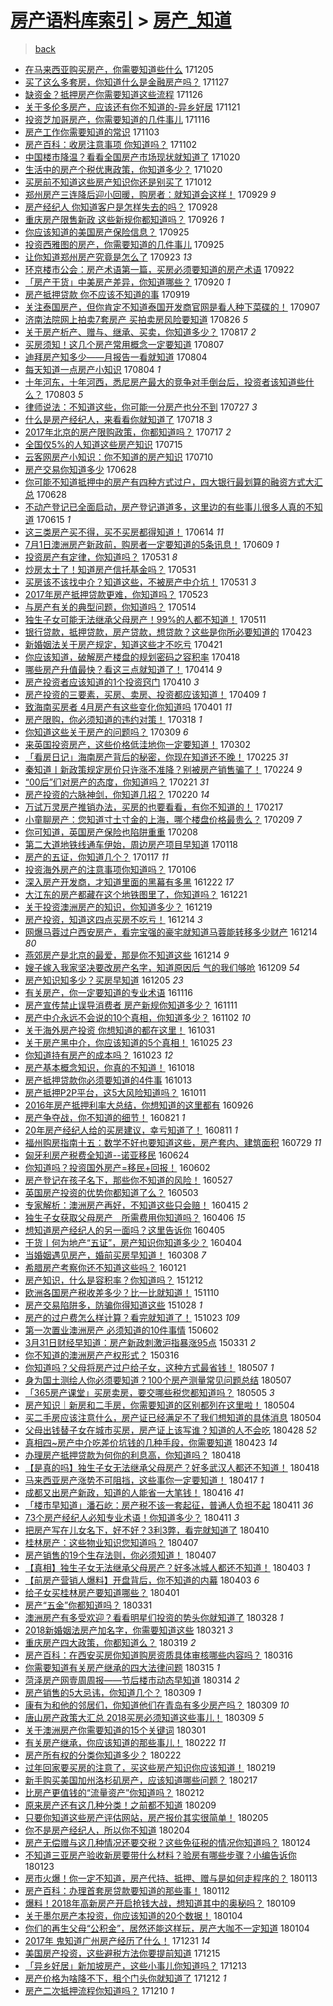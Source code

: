 [房产语料库索引](../../README.md)  > [房产_知道](房产_知道.md)
====
> [back](../README.md)

- [在马来西亚购买房产，你需要知道些什么](http://jkwz.applinzi.com/ittc/7043568786718852113.html#%E5%9C%A8%E9%A9%AC%E6%9D%A5%E8%A5%BF%E4%BA%9A%E8%B4%AD%E4%B9%B0%E6%88%BF%E4%BA%A7%EF%BC%8C%E4%BD%A0%E9%9C%80%E8%A6%81%E7%9F%A5%E9%81%93%E4%BA%9B%E4%BB%80%E4%B9%88) 171205  
- [买了这么多套房，你知道什么是金融房产吗？](http://jkwz.applinzi.com/ittc/7040559606256894992.html#%E4%B9%B0%E4%BA%86%E8%BF%99%E4%B9%88%E5%A4%9A%E5%A5%97%E6%88%BF%EF%BC%8C%E4%BD%A0%E7%9F%A5%E9%81%93%E4%BB%80%E4%B9%88%E6%98%AF%E9%87%91%E8%9E%8D%E6%88%BF%E4%BA%A7%E5%90%97%EF%BC%9F) 171127  
- [缺资金？抵押房产你需要知道这些流程](http://jkwz.applinzi.com/ittc/7040243553198933009.html#%E7%BC%BA%E8%B5%84%E9%87%91%EF%BC%9F%E6%8A%B5%E6%8A%BC%E6%88%BF%E4%BA%A7%E4%BD%A0%E9%9C%80%E8%A6%81%E7%9F%A5%E9%81%93%E8%BF%99%E4%BA%9B%E6%B5%81%E7%A8%8B) 171126  
- [关于多伦多房产，应该还有你不知道的-异乡好居](http://jkwz.applinzi.com/ittc/7038336431502656529.html#%E5%85%B3%E4%BA%8E%E5%A4%9A%E4%BC%A6%E5%A4%9A%E6%88%BF%E4%BA%A7%EF%BC%8C%E5%BA%94%E8%AF%A5%E8%BF%98%E6%9C%89%E4%BD%A0%E4%B8%8D%E7%9F%A5%E9%81%93%E7%9A%84-%E5%BC%82%E4%B9%A1%E5%A5%BD%E5%B1%85) 171121  
- [投资芝加哥房产，你需要知道的几件事儿](http://jkwz.applinzi.com/ittc/7036512611569501200.html#%E6%8A%95%E8%B5%84%E8%8A%9D%E5%8A%A0%E5%93%A5%E6%88%BF%E4%BA%A7%EF%BC%8C%E4%BD%A0%E9%9C%80%E8%A6%81%E7%9F%A5%E9%81%93%E7%9A%84%E5%87%A0%E4%BB%B6%E4%BA%8B%E5%84%BF) 171116  
- [房产工作你需要知道的常识](http://jkwz.applinzi.com/ittc/7031832792344822801.html#%E6%88%BF%E4%BA%A7%E5%B7%A5%E4%BD%9C%E4%BD%A0%E9%9C%80%E8%A6%81%E7%9F%A5%E9%81%93%E7%9A%84%E5%B8%B8%E8%AF%86) 171103  
- [房产百科：收房注意事项 你知道吗？](http://jkwz.applinzi.com/ittc/7031408668409594897.html#%E6%88%BF%E4%BA%A7%E7%99%BE%E7%A7%91%EF%BC%9A%E6%94%B6%E6%88%BF%E6%B3%A8%E6%84%8F%E4%BA%8B%E9%A1%B9+%E4%BD%A0%E7%9F%A5%E9%81%93%E5%90%97%EF%BC%9F) 171102  
- [中国楼市降温？看看全国房产市场现状就知道了](http://jkwz.applinzi.com/ittc/7026591727236940816.html#%E4%B8%AD%E5%9B%BD%E6%A5%BC%E5%B8%82%E9%99%8D%E6%B8%A9%EF%BC%9F%E7%9C%8B%E7%9C%8B%E5%85%A8%E5%9B%BD%E6%88%BF%E4%BA%A7%E5%B8%82%E5%9C%BA%E7%8E%B0%E7%8A%B6%E5%B0%B1%E7%9F%A5%E9%81%93%E4%BA%86) 171020  
- [生活中的房产个税优惠政策，你知道多少？](http://jkwz.applinzi.com/ittc/7026541541286478865.html#%E7%94%9F%E6%B4%BB%E4%B8%AD%E7%9A%84%E6%88%BF%E4%BA%A7%E4%B8%AA%E7%A8%8E%E4%BC%98%E6%83%A0%E6%94%BF%E7%AD%96%EF%BC%8C%E4%BD%A0%E7%9F%A5%E9%81%93%E5%A4%9A%E5%B0%91%EF%BC%9F) 171020  
- [买房前不知道这些房产知识你还是别买了](http://jkwz.applinzi.com/ittc/7023582820033889296.html#%E4%B9%B0%E6%88%BF%E5%89%8D%E4%B8%8D%E7%9F%A5%E9%81%93%E8%BF%99%E4%BA%9B%E6%88%BF%E4%BA%A7%E7%9F%A5%E8%AF%86%E4%BD%A0%E8%BF%98%E6%98%AF%E5%88%AB%E4%B9%B0%E4%BA%86) 171012  
- [郑州房产三连降后迎小回暖，购房者：就知道会这样！](http://jkwz.applinzi.com/ittc/7018398555256128529.html#%E9%83%91%E5%B7%9E%E6%88%BF%E4%BA%A7%E4%B8%89%E8%BF%9E%E9%99%8D%E5%90%8E%E8%BF%8E%E5%B0%8F%E5%9B%9E%E6%9A%96%EF%BC%8C%E8%B4%AD%E6%88%BF%E8%80%85%EF%BC%9A%E5%B0%B1%E7%9F%A5%E9%81%93%E4%BC%9A%E8%BF%99%E6%A0%B7%EF%BC%81) 170929 *9* 
- [房产经纪人 你知道客户是怎样失去的吗？](http://jkwz.applinzi.com/ittc/7018395558585304080.html#%E6%88%BF%E4%BA%A7%E7%BB%8F%E7%BA%AA%E4%BA%BA+%E4%BD%A0%E7%9F%A5%E9%81%93%E5%AE%A2%E6%88%B7%E6%98%AF%E6%80%8E%E6%A0%B7%E5%A4%B1%E5%8E%BB%E7%9A%84%E5%90%97%EF%BC%9F) 170928  
- [重庆房产限售新政 这些新规你都知道吗？](http://jkwz.applinzi.com/ittc/7017613451567039504.html#%E9%87%8D%E5%BA%86%E6%88%BF%E4%BA%A7%E9%99%90%E5%94%AE%E6%96%B0%E6%94%BF+%E8%BF%99%E4%BA%9B%E6%96%B0%E8%A7%84%E4%BD%A0%E9%83%BD%E7%9F%A5%E9%81%93%E5%90%97%EF%BC%9F) 170926 *1* 
- [你应该知道的美国房产保险信息？](http://jkwz.applinzi.com/ittc/7017239449564611600.html#%E4%BD%A0%E5%BA%94%E8%AF%A5%E7%9F%A5%E9%81%93%E7%9A%84%E7%BE%8E%E5%9B%BD%E6%88%BF%E4%BA%A7%E4%BF%9D%E9%99%A9%E4%BF%A1%E6%81%AF%EF%BC%9F) 170925  
- [投资西雅图的房产，你需要知道的几件事儿](http://jkwz.applinzi.com/ittc/7017204783335867409.html#%E6%8A%95%E8%B5%84%E8%A5%BF%E9%9B%85%E5%9B%BE%E7%9A%84%E6%88%BF%E4%BA%A7%EF%BC%8C%E4%BD%A0%E9%9C%80%E8%A6%81%E7%9F%A5%E9%81%93%E7%9A%84%E5%87%A0%E4%BB%B6%E4%BA%8B%E5%84%BF) 170925  
- [让你知道郑州房产究竟是怎么了](http://jkwz.applinzi.com/ittc/7016422493143958544.html#%E8%AE%A9%E4%BD%A0%E7%9F%A5%E9%81%93%E9%83%91%E5%B7%9E%E6%88%BF%E4%BA%A7%E7%A9%B6%E7%AB%9F%E6%98%AF%E6%80%8E%E4%B9%88%E4%BA%86) 170923 *13* 
- [环京楼市公会：房产术语第一篇，买房必须要知道的房产术语](http://jkwz.applinzi.com/ittc/7016095400396850192.html#%E7%8E%AF%E4%BA%AC%E6%A5%BC%E5%B8%82%E5%85%AC%E4%BC%9A%EF%BC%9A%E6%88%BF%E4%BA%A7%E6%9C%AF%E8%AF%AD%E7%AC%AC%E4%B8%80%E7%AF%87%EF%BC%8C%E4%B9%B0%E6%88%BF%E5%BF%85%E9%A1%BB%E8%A6%81%E7%9F%A5%E9%81%93%E7%9A%84%E6%88%BF%E4%BA%A7%E6%9C%AF%E8%AF%AD) 170922  
- [「房产干货」中美房产差异，你知道哪些？](http://jkwz.applinzi.com/ittc/7015333371289535504.html#%E3%80%8C%E6%88%BF%E4%BA%A7%E5%B9%B2%E8%B4%A7%E3%80%8D%E4%B8%AD%E7%BE%8E%E6%88%BF%E4%BA%A7%E5%B7%AE%E5%BC%82%EF%BC%8C%E4%BD%A0%E7%9F%A5%E9%81%93%E5%93%AA%E4%BA%9B%EF%BC%9F) 170920 *1* 
- [房产抵押贷款 你不应该不知道的事](http://jkwz.applinzi.com/ittc/7015047231449859088.html#%E6%88%BF%E4%BA%A7%E6%8A%B5%E6%8A%BC%E8%B4%B7%E6%AC%BE+%E4%BD%A0%E4%B8%8D%E5%BA%94%E8%AF%A5%E4%B8%8D%E7%9F%A5%E9%81%93%E7%9A%84%E4%BA%8B) 170919  
- [关注泰国房产，但你肯定不知道泰国开发商官网是看人种下菜碟的！](http://jkwz.applinzi.com/ittc/7010673993961702417.html#%E5%85%B3%E6%B3%A8%E6%B3%B0%E5%9B%BD%E6%88%BF%E4%BA%A7%EF%BC%8C%E4%BD%86%E4%BD%A0%E8%82%AF%E5%AE%9A%E4%B8%8D%E7%9F%A5%E9%81%93%E6%B3%B0%E5%9B%BD%E5%BC%80%E5%8F%91%E5%95%86%E5%AE%98%E7%BD%91%E6%98%AF%E7%9C%8B%E4%BA%BA%E7%A7%8D%E4%B8%8B%E8%8F%9C%E7%A2%9F%E7%9A%84%EF%BC%81) 170907  
- [济南法院网上拍卖7套房产 买拍卖房风险要知道](http://jkwz.applinzi.com/ittc/7006107419716092945.html#%E6%B5%8E%E5%8D%97%E6%B3%95%E9%99%A2%E7%BD%91%E4%B8%8A%E6%8B%8D%E5%8D%967%E5%A5%97%E6%88%BF%E4%BA%A7+%E4%B9%B0%E6%8B%8D%E5%8D%96%E6%88%BF%E9%A3%8E%E9%99%A9%E8%A6%81%E7%9F%A5%E9%81%93) 170826 *5* 
- [关于房产析产、赠与、继承、买卖，你知道多少？](http://jkwz.applinzi.com/ittc/7002734283243127824.html#%E5%85%B3%E4%BA%8E%E6%88%BF%E4%BA%A7%E6%9E%90%E4%BA%A7%E3%80%81%E8%B5%A0%E4%B8%8E%E3%80%81%E7%BB%A7%E6%89%BF%E3%80%81%E4%B9%B0%E5%8D%96%EF%BC%8C%E4%BD%A0%E7%9F%A5%E9%81%93%E5%A4%9A%E5%B0%91%EF%BC%9F) 170817 *2* 
- [买房须知！这几个房产常用概念一定要知道](http://jkwz.applinzi.com/ittc/6999016976159343632.html#%E4%B9%B0%E6%88%BF%E9%A1%BB%E7%9F%A5%EF%BC%81%E8%BF%99%E5%87%A0%E4%B8%AA%E6%88%BF%E4%BA%A7%E5%B8%B8%E7%94%A8%E6%A6%82%E5%BF%B5%E4%B8%80%E5%AE%9A%E8%A6%81%E7%9F%A5%E9%81%93) 170807  
- [迪拜房产知多少——月报告一看就知道](http://jkwz.applinzi.com/ittc/6997901583655109648.html#%E8%BF%AA%E6%8B%9C%E6%88%BF%E4%BA%A7%E7%9F%A5%E5%A4%9A%E5%B0%91%E2%80%94%E2%80%94%E6%9C%88%E6%8A%A5%E5%91%8A%E4%B8%80%E7%9C%8B%E5%B0%B1%E7%9F%A5%E9%81%93) 170804  
- [每天知道一点房产小知识](http://jkwz.applinzi.com/ittc/6997763232868336656.html#%E6%AF%8F%E5%A4%A9%E7%9F%A5%E9%81%93%E4%B8%80%E7%82%B9%E6%88%BF%E4%BA%A7%E5%B0%8F%E7%9F%A5%E8%AF%86) 170804 *1* 
- [十年河东，十年河西，悉尼房产最大的竞争对手倒台后，投资者该知道些什么？](http://jkwz.applinzi.com/ittc/6997591696937059344.html#%E5%8D%81%E5%B9%B4%E6%B2%B3%E4%B8%9C%EF%BC%8C%E5%8D%81%E5%B9%B4%E6%B2%B3%E8%A5%BF%EF%BC%8C%E6%82%89%E5%B0%BC%E6%88%BF%E4%BA%A7%E6%9C%80%E5%A4%A7%E7%9A%84%E7%AB%9E%E4%BA%89%E5%AF%B9%E6%89%8B%E5%80%92%E5%8F%B0%E5%90%8E%EF%BC%8C%E6%8A%95%E8%B5%84%E8%80%85%E8%AF%A5%E7%9F%A5%E9%81%93%E4%BA%9B%E4%BB%80%E4%B9%88%EF%BC%9F) 170803 *5* 
- [律师说法：不知道这些，你可能一分房产也分不到](http://jkwz.applinzi.com/ittc/6995119601019782160.html#%E5%BE%8B%E5%B8%88%E8%AF%B4%E6%B3%95%EF%BC%9A%E4%B8%8D%E7%9F%A5%E9%81%93%E8%BF%99%E4%BA%9B%EF%BC%8C%E4%BD%A0%E5%8F%AF%E8%83%BD%E4%B8%80%E5%88%86%E6%88%BF%E4%BA%A7%E4%B9%9F%E5%88%86%E4%B8%8D%E5%88%B0) 170727 *3* 
- [什么是房产经纪人，来看看你就知道了](http://jkwz.applinzi.com/ittc/6991422827839095824.html#%E4%BB%80%E4%B9%88%E6%98%AF%E6%88%BF%E4%BA%A7%E7%BB%8F%E7%BA%AA%E4%BA%BA%EF%BC%8C%E6%9D%A5%E7%9C%8B%E7%9C%8B%E4%BD%A0%E5%B0%B1%E7%9F%A5%E9%81%93%E4%BA%86) 170718 *3* 
- [2017年北京的房产限购政策，你都知道吗？](http://jkwz.applinzi.com/ittc/6991323147721507856.html#2017%E5%B9%B4%E5%8C%97%E4%BA%AC%E7%9A%84%E6%88%BF%E4%BA%A7%E9%99%90%E8%B4%AD%E6%94%BF%E7%AD%96%EF%BC%8C%E4%BD%A0%E9%83%BD%E7%9F%A5%E9%81%93%E5%90%97%EF%BC%9F) 170717 *2* 
- [全国仅5%的人知道这些房产知识](http://jkwz.applinzi.com/ittc/6990430143854937105.html#%E5%85%A8%E5%9B%BD%E4%BB%855%25%E7%9A%84%E4%BA%BA%E7%9F%A5%E9%81%93%E8%BF%99%E4%BA%9B%E6%88%BF%E4%BA%A7%E7%9F%A5%E8%AF%86) 170715  
- [云客网房产小知识：你不知道的房产知识](http://jkwz.applinzi.com/ittc/6988407897196069892.html#%E4%BA%91%E5%AE%A2%E7%BD%91%E6%88%BF%E4%BA%A7%E5%B0%8F%E7%9F%A5%E8%AF%86%EF%BC%9A%E4%BD%A0%E4%B8%8D%E7%9F%A5%E9%81%93%E7%9A%84%E6%88%BF%E4%BA%A7%E7%9F%A5%E8%AF%86) 170710  
- [房产交易你知道多少](http://jkwz.applinzi.com/ittc/6984346982196708357.html#%E6%88%BF%E4%BA%A7%E4%BA%A4%E6%98%93%E4%BD%A0%E7%9F%A5%E9%81%93%E5%A4%9A%E5%B0%91) 170628  
- [你可能不知道抵押中的房产有四种方式过户，四大银行最划算的融资方式大汇总](http://jkwz.applinzi.com/ittc/6984165972251247620.html#%E4%BD%A0%E5%8F%AF%E8%83%BD%E4%B8%8D%E7%9F%A5%E9%81%93%E6%8A%B5%E6%8A%BC%E4%B8%AD%E7%9A%84%E6%88%BF%E4%BA%A7%E6%9C%89%E5%9B%9B%E7%A7%8D%E6%96%B9%E5%BC%8F%E8%BF%87%E6%88%B7%EF%BC%8C%E5%9B%9B%E5%A4%A7%E9%93%B6%E8%A1%8C%E6%9C%80%E5%88%92%E7%AE%97%E7%9A%84%E8%9E%8D%E8%B5%84%E6%96%B9%E5%BC%8F%E5%A4%A7%E6%B1%87%E6%80%BB) 170628  
- [不动产登记已全面启动，房产登记道道多，这里边的有些事儿很多人真的不知道](http://jkwz.applinzi.com/ittc/6979526728484389893.html#%E4%B8%8D%E5%8A%A8%E4%BA%A7%E7%99%BB%E8%AE%B0%E5%B7%B2%E5%85%A8%E9%9D%A2%E5%90%AF%E5%8A%A8%EF%BC%8C%E6%88%BF%E4%BA%A7%E7%99%BB%E8%AE%B0%E9%81%93%E9%81%93%E5%A4%9A%EF%BC%8C%E8%BF%99%E9%87%8C%E8%BE%B9%E7%9A%84%E6%9C%89%E4%BA%9B%E4%BA%8B%E5%84%BF%E5%BE%88%E5%A4%9A%E4%BA%BA%E7%9C%9F%E7%9A%84%E4%B8%8D%E7%9F%A5%E9%81%93) 170615 *1* 
- [这三类房产买不得，买不买房都得知道！](http://jkwz.applinzi.com/ittc/6979138913686782981.html#%E8%BF%99%E4%B8%89%E7%B1%BB%E6%88%BF%E4%BA%A7%E4%B9%B0%E4%B8%8D%E5%BE%97%EF%BC%8C%E4%B9%B0%E4%B8%8D%E4%B9%B0%E6%88%BF%E9%83%BD%E5%BE%97%E7%9F%A5%E9%81%93%EF%BC%81) 170614 *11* 
- [7月1日澳洲房产新政前，购房者一定要知道的5条讯息！](http://jkwz.applinzi.com/ittc/6977138907425539077.html#7%E6%9C%881%E6%97%A5%E6%BE%B3%E6%B4%B2%E6%88%BF%E4%BA%A7%E6%96%B0%E6%94%BF%E5%89%8D%EF%BC%8C%E8%B4%AD%E6%88%BF%E8%80%85%E4%B8%80%E5%AE%9A%E8%A6%81%E7%9F%A5%E9%81%93%E7%9A%845%E6%9D%A1%E8%AE%AF%E6%81%AF%EF%BC%81) 170609 *1* 
- [投资房产有定律，你知道吗？](http://jkwz.applinzi.com/ittc/6973777880663196677.html#%E6%8A%95%E8%B5%84%E6%88%BF%E4%BA%A7%E6%9C%89%E5%AE%9A%E5%BE%8B%EF%BC%8C%E4%BD%A0%E7%9F%A5%E9%81%93%E5%90%97%EF%BC%9F) 170531 *8* 
- [炒房太土了！知道房产信托基金吗？](http://jkwz.applinzi.com/ittc/6973881438150591493.html#%E7%82%92%E6%88%BF%E5%A4%AA%E5%9C%9F%E4%BA%86%EF%BC%81%E7%9F%A5%E9%81%93%E6%88%BF%E4%BA%A7%E4%BF%A1%E6%89%98%E5%9F%BA%E9%87%91%E5%90%97%EF%BC%9F) 170531  
- [买房该不该找中介？知道这些，不被房产中介坑！](http://jkwz.applinzi.com/ittc/6973825923731162117.html#%E4%B9%B0%E6%88%BF%E8%AF%A5%E4%B8%8D%E8%AF%A5%E6%89%BE%E4%B8%AD%E4%BB%8B%EF%BC%9F%E7%9F%A5%E9%81%93%E8%BF%99%E4%BA%9B%EF%BC%8C%E4%B8%8D%E8%A2%AB%E6%88%BF%E4%BA%A7%E4%B8%AD%E4%BB%8B%E5%9D%91%EF%BC%81) 170531 *3* 
- [2017年房产抵押贷款更难，你知道吗？](http://jkwz.applinzi.com/ittc/6970880902228870148.html#2017%E5%B9%B4%E6%88%BF%E4%BA%A7%E6%8A%B5%E6%8A%BC%E8%B4%B7%E6%AC%BE%E6%9B%B4%E9%9A%BE%EF%BC%8C%E4%BD%A0%E7%9F%A5%E9%81%93%E5%90%97%EF%BC%9F) 170523  
- [与房产有关的典型问题，你知道吗？](http://jkwz.applinzi.com/ittc/6967526723682829316.html#%E4%B8%8E%E6%88%BF%E4%BA%A7%E6%9C%89%E5%85%B3%E7%9A%84%E5%85%B8%E5%9E%8B%E9%97%AE%E9%A2%98%EF%BC%8C%E4%BD%A0%E7%9F%A5%E9%81%93%E5%90%97%EF%BC%9F) 170514  
- [独生子女可能无法继承父母房产！99%的人都不知道！](http://jkwz.applinzi.com/ittc/6966441947873936389.html#%E7%8B%AC%E7%94%9F%E5%AD%90%E5%A5%B3%E5%8F%AF%E8%83%BD%E6%97%A0%E6%B3%95%E7%BB%A7%E6%89%BF%E7%88%B6%E6%AF%8D%E6%88%BF%E4%BA%A7%EF%BC%8199%25%E7%9A%84%E4%BA%BA%E9%83%BD%E4%B8%8D%E7%9F%A5%E9%81%93%EF%BC%81) 170511  
- [银行贷款，抵押贷款，房产贷款，想贷款？这些是你所必要知道的](http://jkwz.applinzi.com/ittc/6959520135269319685.html#%E9%93%B6%E8%A1%8C%E8%B4%B7%E6%AC%BE%EF%BC%8C%E6%8A%B5%E6%8A%BC%E8%B4%B7%E6%AC%BE%EF%BC%8C%E6%88%BF%E4%BA%A7%E8%B4%B7%E6%AC%BE%EF%BC%8C%E6%83%B3%E8%B4%B7%E6%AC%BE%EF%BC%9F%E8%BF%99%E4%BA%9B%E6%98%AF%E4%BD%A0%E6%89%80%E5%BF%85%E8%A6%81%E7%9F%A5%E9%81%93%E7%9A%84) 170423  
- [新婚姻法关于房产规定，知道这些才不吃亏](http://jkwz.applinzi.com/ittc/6958931855213593605.html#%E6%96%B0%E5%A9%9A%E5%A7%BB%E6%B3%95%E5%85%B3%E4%BA%8E%E6%88%BF%E4%BA%A7%E8%A7%84%E5%AE%9A%EF%BC%8C%E7%9F%A5%E9%81%93%E8%BF%99%E4%BA%9B%E6%89%8D%E4%B8%8D%E5%90%83%E4%BA%8F) 170421  
- [你应该知道，破解房产楼盘的规划密码之容积率](http://jkwz.applinzi.com/ittc/6957914925241467909.html#%E4%BD%A0%E5%BA%94%E8%AF%A5%E7%9F%A5%E9%81%93%EF%BC%8C%E7%A0%B4%E8%A7%A3%E6%88%BF%E4%BA%A7%E6%A5%BC%E7%9B%98%E7%9A%84%E8%A7%84%E5%88%92%E5%AF%86%E7%A0%81%E4%B9%8B%E5%AE%B9%E7%A7%AF%E7%8E%87) 170418  
- [哪些房产升值最快？看这三点就知道了！](http://jkwz.applinzi.com/ittc/6956027378387125253.html#%E5%93%AA%E4%BA%9B%E6%88%BF%E4%BA%A7%E5%8D%87%E5%80%BC%E6%9C%80%E5%BF%AB%EF%BC%9F%E7%9C%8B%E8%BF%99%E4%B8%89%E7%82%B9%E5%B0%B1%E7%9F%A5%E9%81%93%E4%BA%86%EF%BC%81) 170414 *9* 
- [房产投资者应该知道的1个投资窍门](http://jkwz.applinzi.com/ittc/6954845667188016132.html#%E6%88%BF%E4%BA%A7%E6%8A%95%E8%B5%84%E8%80%85%E5%BA%94%E8%AF%A5%E7%9F%A5%E9%81%93%E7%9A%841%E4%B8%AA%E6%8A%95%E8%B5%84%E7%AA%8D%E9%97%A8) 170410 *3* 
- [房产投资的三要素，买房、卖房、投资都应该知道！](http://jkwz.applinzi.com/ittc/6954522792488862724.html#%E6%88%BF%E4%BA%A7%E6%8A%95%E8%B5%84%E7%9A%84%E4%B8%89%E8%A6%81%E7%B4%A0%EF%BC%8C%E4%B9%B0%E6%88%BF%E3%80%81%E5%8D%96%E6%88%BF%E3%80%81%E6%8A%95%E8%B5%84%E9%83%BD%E5%BA%94%E8%AF%A5%E7%9F%A5%E9%81%93%EF%BC%81) 170409 *1* 
- [致海南买房者 4月房产有这些变化你知道吗](http://jkwz.applinzi.com/ittc/6951602478482195460.html#%E8%87%B4%E6%B5%B7%E5%8D%97%E4%B9%B0%E6%88%BF%E8%80%85+4%E6%9C%88%E6%88%BF%E4%BA%A7%E6%9C%89%E8%BF%99%E4%BA%9B%E5%8F%98%E5%8C%96%E4%BD%A0%E7%9F%A5%E9%81%93%E5%90%97) 170401 *11* 
- [房产限购，你必须知道的违约对策！](http://jkwz.applinzi.com/ittc/6946309453367477253.html#%E6%88%BF%E4%BA%A7%E9%99%90%E8%B4%AD%EF%BC%8C%E4%BD%A0%E5%BF%85%E9%A1%BB%E7%9F%A5%E9%81%93%E7%9A%84%E8%BF%9D%E7%BA%A6%E5%AF%B9%E7%AD%96%EF%BC%81) 170318 *1* 
- [你知道这些关于房产的问题吗？](http://jkwz.applinzi.com/ittc/6942938753386677252.html#%E4%BD%A0%E7%9F%A5%E9%81%93%E8%BF%99%E4%BA%9B%E5%85%B3%E4%BA%8E%E6%88%BF%E4%BA%A7%E7%9A%84%E9%97%AE%E9%A2%98%E5%90%97%EF%BC%9F) 170309 *6* 
- [来英国投资房产，这些价格低洼地你一定要知道！](http://jkwz.applinzi.com/ittc/6940393873884054533.html#%E6%9D%A5%E8%8B%B1%E5%9B%BD%E6%8A%95%E8%B5%84%E6%88%BF%E4%BA%A7%EF%BC%8C%E8%BF%99%E4%BA%9B%E4%BB%B7%E6%A0%BC%E4%BD%8E%E6%B4%BC%E5%9C%B0%E4%BD%A0%E4%B8%80%E5%AE%9A%E8%A6%81%E7%9F%A5%E9%81%93%EF%BC%81) 170302  
- [「看房日记」海南房产背后的秘密，你现在知道还不晚！](http://jkwz.applinzi.com/ittc/6938663386224264197.html#%E3%80%8C%E7%9C%8B%E6%88%BF%E6%97%A5%E8%AE%B0%E3%80%8D%E6%B5%B7%E5%8D%97%E6%88%BF%E4%BA%A7%E8%83%8C%E5%90%8E%E7%9A%84%E7%A7%98%E5%AF%86%EF%BC%8C%E4%BD%A0%E7%8E%B0%E5%9C%A8%E7%9F%A5%E9%81%93%E8%BF%98%E4%B8%8D%E6%99%9A%EF%BC%81) 170225 *31* 
- [秦知道丨新政策规定房价只许涨不准降？别被房产销售骗了！](http://jkwz.applinzi.com/ittc/6938125902767719429.html#%E7%A7%A6%E7%9F%A5%E9%81%93%E4%B8%A8%E6%96%B0%E6%94%BF%E7%AD%96%E8%A7%84%E5%AE%9A%E6%88%BF%E4%BB%B7%E5%8F%AA%E8%AE%B8%E6%B6%A8%E4%B8%8D%E5%87%86%E9%99%8D%EF%BC%9F%E5%88%AB%E8%A2%AB%E6%88%BF%E4%BA%A7%E9%94%80%E5%94%AE%E9%AA%97%E4%BA%86%EF%BC%81) 170224 *9* 
- [“00后”们对房产的态度，你知道吗？](http://jkwz.applinzi.com/ittc/6937129557734982660.html#%E2%80%9C00%E5%90%8E%E2%80%9D%E4%BB%AC%E5%AF%B9%E6%88%BF%E4%BA%A7%E7%9A%84%E6%80%81%E5%BA%A6%EF%BC%8C%E4%BD%A0%E7%9F%A5%E9%81%93%E5%90%97%EF%BC%9F) 170221 *31* 
- [房产投资的六脉神剑，你知道几招？](http://jkwz.applinzi.com/ittc/6936641844267189253.html#%E6%88%BF%E4%BA%A7%E6%8A%95%E8%B5%84%E7%9A%84%E5%85%AD%E8%84%89%E7%A5%9E%E5%89%91%EF%BC%8C%E4%BD%A0%E7%9F%A5%E9%81%93%E5%87%A0%E6%8B%9B%EF%BC%9F) 170220 *14* 
- [万试万灵房产推销办法，买房的也要看看，有你不知道的！](http://jkwz.applinzi.com/ittc/6935589085891789829.html#%E4%B8%87%E8%AF%95%E4%B8%87%E7%81%B5%E6%88%BF%E4%BA%A7%E6%8E%A8%E9%94%80%E5%8A%9E%E6%B3%95%EF%BC%8C%E4%B9%B0%E6%88%BF%E7%9A%84%E4%B9%9F%E8%A6%81%E7%9C%8B%E7%9C%8B%EF%BC%8C%E6%9C%89%E4%BD%A0%E4%B8%8D%E7%9F%A5%E9%81%93%E7%9A%84%EF%BC%81) 170217  
- [小童聊房产：您知道寸土寸金的上海，哪个楼盘价格最贵么？](http://jkwz.applinzi.com/ittc/6932719934001120261.html#%E5%B0%8F%E7%AB%A5%E8%81%8A%E6%88%BF%E4%BA%A7%EF%BC%9A%E6%82%A8%E7%9F%A5%E9%81%93%E5%AF%B8%E5%9C%9F%E5%AF%B8%E9%87%91%E7%9A%84%E4%B8%8A%E6%B5%B7%EF%BC%8C%E5%93%AA%E4%B8%AA%E6%A5%BC%E7%9B%98%E4%BB%B7%E6%A0%BC%E6%9C%80%E8%B4%B5%E4%B9%88%EF%BC%9F) 170209 *7* 
- [你可知道，英国房产保险也陷阱重重](http://jkwz.applinzi.com/ittc/6932084237896516613.html#%E4%BD%A0%E5%8F%AF%E7%9F%A5%E9%81%93%EF%BC%8C%E8%8B%B1%E5%9B%BD%E6%88%BF%E4%BA%A7%E4%BF%9D%E9%99%A9%E4%B9%9F%E9%99%B7%E9%98%B1%E9%87%8D%E9%87%8D) 170208  
- [第二大道地铁线通车伊始，周边房产项目早知道](http://jkwz.applinzi.com/ittc/6924480158441669636.html#%E7%AC%AC%E4%BA%8C%E5%A4%A7%E9%81%93%E5%9C%B0%E9%93%81%E7%BA%BF%E9%80%9A%E8%BD%A6%E4%BC%8A%E5%A7%8B%EF%BC%8C%E5%91%A8%E8%BE%B9%E6%88%BF%E4%BA%A7%E9%A1%B9%E7%9B%AE%E6%97%A9%E7%9F%A5%E9%81%93) 170118  
- [房产的五证，你知道几个？](http://jkwz.applinzi.com/ittc/6924054234780926980.html#%E6%88%BF%E4%BA%A7%E7%9A%84%E4%BA%94%E8%AF%81%EF%BC%8C%E4%BD%A0%E7%9F%A5%E9%81%93%E5%87%A0%E4%B8%AA%EF%BC%9F) 170117 *11* 
- [投资海外房产的注意事项你知道吗？](http://jkwz.applinzi.com/ittc/6920067568261137413.html#%E6%8A%95%E8%B5%84%E6%B5%B7%E5%A4%96%E6%88%BF%E4%BA%A7%E7%9A%84%E6%B3%A8%E6%84%8F%E4%BA%8B%E9%A1%B9%E4%BD%A0%E7%9F%A5%E9%81%93%E5%90%97%EF%BC%9F) 170106  
- [深入房产开发商，才知道里面的黑幕有多黑](http://jkwz.applinzi.com/ittc/6914489669726503941.html#%E6%B7%B1%E5%85%A5%E6%88%BF%E4%BA%A7%E5%BC%80%E5%8F%91%E5%95%86%EF%BC%8C%E6%89%8D%E7%9F%A5%E9%81%93%E9%87%8C%E9%9D%A2%E7%9A%84%E9%BB%91%E5%B9%95%E6%9C%89%E5%A4%9A%E9%BB%91) 161222 *17* 
- [大江东的房产都藏在这个地铁图里了，你知道吗？](http://jkwz.applinzi.com/ittc/6914226797654049797.html#%E5%A4%A7%E6%B1%9F%E4%B8%9C%E7%9A%84%E6%88%BF%E4%BA%A7%E9%83%BD%E8%97%8F%E5%9C%A8%E8%BF%99%E4%B8%AA%E5%9C%B0%E9%93%81%E5%9B%BE%E9%87%8C%E4%BA%86%EF%BC%8C%E4%BD%A0%E7%9F%A5%E9%81%93%E5%90%97%EF%BC%9F) 161221  
- [关于投资澳洲房产的知识，你知道多少？](http://jkwz.applinzi.com/ittc/6913391011413099524.html#%E5%85%B3%E4%BA%8E%E6%8A%95%E8%B5%84%E6%BE%B3%E6%B4%B2%E6%88%BF%E4%BA%A7%E7%9A%84%E7%9F%A5%E8%AF%86%EF%BC%8C%E4%BD%A0%E7%9F%A5%E9%81%93%E5%A4%9A%E5%B0%91%EF%BC%9F) 161219  
- [房产投资，知道这四点买房不吃亏！](http://jkwz.applinzi.com/ittc/6911535470558577669.html#%E6%88%BF%E4%BA%A7%E6%8A%95%E8%B5%84%EF%BC%8C%E7%9F%A5%E9%81%93%E8%BF%99%E5%9B%9B%E7%82%B9%E4%B9%B0%E6%88%BF%E4%B8%8D%E5%90%83%E4%BA%8F%EF%BC%81) 161214 *3* 
- [网爆马蓉过户西安房产，看完宝强的豪宅就知道马蓉能转移多少财产](http://jkwz.applinzi.com/ittc/6911431743503860741.html#%E7%BD%91%E7%88%86%E9%A9%AC%E8%93%89%E8%BF%87%E6%88%B7%E8%A5%BF%E5%AE%89%E6%88%BF%E4%BA%A7%EF%BC%8C%E7%9C%8B%E5%AE%8C%E5%AE%9D%E5%BC%BA%E7%9A%84%E8%B1%AA%E5%AE%85%E5%B0%B1%E7%9F%A5%E9%81%93%E9%A9%AC%E8%93%89%E8%83%BD%E8%BD%AC%E7%A7%BB%E5%A4%9A%E5%B0%91%E8%B4%A2%E4%BA%A7) 161214 *80* 
- [燕郊房产是北京的最爱，那是你不知道这些](http://jkwz.applinzi.com/ittc/6911276861845144580.html#%E7%87%95%E9%83%8A%E6%88%BF%E4%BA%A7%E6%98%AF%E5%8C%97%E4%BA%AC%E7%9A%84%E6%9C%80%E7%88%B1%EF%BC%8C%E9%82%A3%E6%98%AF%E4%BD%A0%E4%B8%8D%E7%9F%A5%E9%81%93%E8%BF%99%E4%BA%9B) 161214 *9* 
- [嫂子嫁入我家坚决要改房产名字，知道原因后 气的我们够呛](http://jkwz.applinzi.com/ittc/6909768181660255236.html#%E5%AB%82%E5%AD%90%E5%AB%81%E5%85%A5%E6%88%91%E5%AE%B6%E5%9D%9A%E5%86%B3%E8%A6%81%E6%94%B9%E6%88%BF%E4%BA%A7%E5%90%8D%E5%AD%97%EF%BC%8C%E7%9F%A5%E9%81%93%E5%8E%9F%E5%9B%A0%E5%90%8E+%E6%B0%94%E7%9A%84%E6%88%91%E4%BB%AC%E5%A4%9F%E5%91%9B) 161209 *54* 
- [房产知识知多少？买房早知道](http://jkwz.applinzi.com/ittc/6908128695016752133.html#%E6%88%BF%E4%BA%A7%E7%9F%A5%E8%AF%86%E7%9F%A5%E5%A4%9A%E5%B0%91%EF%BC%9F%E4%B9%B0%E6%88%BF%E6%97%A9%E7%9F%A5%E9%81%93) 161205 *23* 
- [有关房产，你一定要知道的专业术语](http://jkwz.applinzi.com/ittc/6901040447949898757.html#%E6%9C%89%E5%85%B3%E6%88%BF%E4%BA%A7%EF%BC%8C%E4%BD%A0%E4%B8%80%E5%AE%9A%E8%A6%81%E7%9F%A5%E9%81%93%E7%9A%84%E4%B8%93%E4%B8%9A%E6%9C%AF%E8%AF%AD) 161116  
- [房产宣传禁止误导消费者 房产新规你知道多少？](http://jkwz.applinzi.com/ittc/6899189166562083845.html#%E6%88%BF%E4%BA%A7%E5%AE%A3%E4%BC%A0%E7%A6%81%E6%AD%A2%E8%AF%AF%E5%AF%BC%E6%B6%88%E8%B4%B9%E8%80%85+%E6%88%BF%E4%BA%A7%E6%96%B0%E8%A7%84%E4%BD%A0%E7%9F%A5%E9%81%93%E5%A4%9A%E5%B0%91%EF%BC%9F) 161111  
- [房产中介永远不会说的10个真相，你知道多少？](http://jkwz.applinzi.com/ittc/6895844403578405893.html#%E6%88%BF%E4%BA%A7%E4%B8%AD%E4%BB%8B%E6%B0%B8%E8%BF%9C%E4%B8%8D%E4%BC%9A%E8%AF%B4%E7%9A%8410%E4%B8%AA%E7%9C%9F%E7%9B%B8%EF%BC%8C%E4%BD%A0%E7%9F%A5%E9%81%93%E5%A4%9A%E5%B0%91%EF%BC%9F) 161102 *10* 
- [关于海外房产投资 你想知道的都在这里！](http://jkwz.applinzi.com/ittc/6895198998394045445.html#%E5%85%B3%E4%BA%8E%E6%B5%B7%E5%A4%96%E6%88%BF%E4%BA%A7%E6%8A%95%E8%B5%84+%E4%BD%A0%E6%83%B3%E7%9F%A5%E9%81%93%E7%9A%84%E9%83%BD%E5%9C%A8%E8%BF%99%E9%87%8C%EF%BC%81) 161031  
- [关于房产黑中介，你应该知道的5个真相！](http://jkwz.applinzi.com/ittc/6892841950213833733.html#%E5%85%B3%E4%BA%8E%E6%88%BF%E4%BA%A7%E9%BB%91%E4%B8%AD%E4%BB%8B%EF%BC%8C%E4%BD%A0%E5%BA%94%E8%AF%A5%E7%9F%A5%E9%81%93%E7%9A%845%E4%B8%AA%E7%9C%9F%E7%9B%B8%EF%BC%81) 161025 *23* 
- [你知道持有房产的成本吗？](http://jkwz.applinzi.com/ittc/6892103414795731973.html#%E4%BD%A0%E7%9F%A5%E9%81%93%E6%8C%81%E6%9C%89%E6%88%BF%E4%BA%A7%E7%9A%84%E6%88%90%E6%9C%AC%E5%90%97%EF%BC%9F) 161023 *12* 
- [房产基本概念知识，你真的不知道！](http://jkwz.applinzi.com/ittc/6890359531418158085.html#%E6%88%BF%E4%BA%A7%E5%9F%BA%E6%9C%AC%E6%A6%82%E5%BF%B5%E7%9F%A5%E8%AF%86%EF%BC%8C%E4%BD%A0%E7%9C%9F%E7%9A%84%E4%B8%8D%E7%9F%A5%E9%81%93%EF%BC%81) 161018  
- [房产抵押贷款你必须要知道的4件事](http://jkwz.applinzi.com/ittc/6888489828601037829.html#%E6%88%BF%E4%BA%A7%E6%8A%B5%E6%8A%BC%E8%B4%B7%E6%AC%BE%E4%BD%A0%E5%BF%85%E9%A1%BB%E8%A6%81%E7%9F%A5%E9%81%93%E7%9A%844%E4%BB%B6%E4%BA%8B) 161013  
- [房产抵押P2P平台，这5大风险知道吗？](http://jkwz.applinzi.com/ittc/6887356740948984836.html#%E6%88%BF%E4%BA%A7%E6%8A%B5%E6%8A%BCP2P%E5%B9%B3%E5%8F%B0%EF%BC%8C%E8%BF%995%E5%A4%A7%E9%A3%8E%E9%99%A9%E7%9F%A5%E9%81%93%E5%90%97%EF%BC%9F) 161011  
- [2016年房产抵押利率大总结，你想知道的这里都有](http://jkwz.applinzi.com/ittc/6882202104411718661.html#2016%E5%B9%B4%E6%88%BF%E4%BA%A7%E6%8A%B5%E6%8A%BC%E5%88%A9%E7%8E%87%E5%A4%A7%E6%80%BB%E7%BB%93%EF%BC%8C%E4%BD%A0%E6%83%B3%E7%9F%A5%E9%81%93%E7%9A%84%E8%BF%99%E9%87%8C%E9%83%BD%E6%9C%89) 160926  
- [房产争夺战，你不知道的细节！](http://jkwz.applinzi.com/ittc/6868730542685684741.html#%E6%88%BF%E4%BA%A7%E4%BA%89%E5%A4%BA%E6%88%98%EF%BC%8C%E4%BD%A0%E4%B8%8D%E7%9F%A5%E9%81%93%E7%9A%84%E7%BB%86%E8%8A%82%EF%BC%81) 160821 *1* 
- [20年房产经纪人给的买房建议，幸亏知道了！](http://jkwz.applinzi.com/ittc/6865151803292910596.html#20%E5%B9%B4%E6%88%BF%E4%BA%A7%E7%BB%8F%E7%BA%AA%E4%BA%BA%E7%BB%99%E7%9A%84%E4%B9%B0%E6%88%BF%E5%BB%BA%E8%AE%AE%EF%BC%8C%E5%B9%B8%E4%BA%8F%E7%9F%A5%E9%81%93%E4%BA%86%EF%BC%81) 160811 *1* 
- [福州购房指南十五：数学不好也要知道这些，房产套内、建筑面积](http://jkwz.applinzi.com/ittc/6860297562015400964.html#%E7%A6%8F%E5%B7%9E%E8%B4%AD%E6%88%BF%E6%8C%87%E5%8D%97%E5%8D%81%E4%BA%94%EF%BC%9A%E6%95%B0%E5%AD%A6%E4%B8%8D%E5%A5%BD%E4%B9%9F%E8%A6%81%E7%9F%A5%E9%81%93%E8%BF%99%E4%BA%9B%EF%BC%8C%E6%88%BF%E4%BA%A7%E5%A5%97%E5%86%85%E3%80%81%E5%BB%BA%E7%AD%91%E9%9D%A2%E7%A7%AF) 160729 *11* 
- [匈牙利房产税费全知道--诺亚移民](http://jkwz.applinzi.com/ittc/6847304328607712261.html#%E5%8C%88%E7%89%99%E5%88%A9%E6%88%BF%E4%BA%A7%E7%A8%8E%E8%B4%B9%E5%85%A8%E7%9F%A5%E9%81%93--%E8%AF%BA%E4%BA%9A%E7%A7%BB%E6%B0%91) 160624  
- [你知道吗？投资国外房产=移民+回报！](http://jkwz.applinzi.com/ittc/6839067399260996613.html#%E4%BD%A0%E7%9F%A5%E9%81%93%E5%90%97%EF%BC%9F%E6%8A%95%E8%B5%84%E5%9B%BD%E5%A4%96%E6%88%BF%E4%BA%A7%3D%E7%A7%BB%E6%B0%91%2B%E5%9B%9E%E6%8A%A5%EF%BC%81) 160602  
- [房产登记在孩子名下，那些你不知道的风险！](http://jkwz.applinzi.com/ittc/6836935000809014276.html#%E6%88%BF%E4%BA%A7%E7%99%BB%E8%AE%B0%E5%9C%A8%E5%AD%A9%E5%AD%90%E5%90%8D%E4%B8%8B%EF%BC%8C%E9%82%A3%E4%BA%9B%E4%BD%A0%E4%B8%8D%E7%9F%A5%E9%81%93%E7%9A%84%E9%A3%8E%E9%99%A9%EF%BC%81) 160527  
- [英国房产投资的优势你都知道了么？](http://jkwz.applinzi.com/ittc/6827981656484742148.html#%E8%8B%B1%E5%9B%BD%E6%88%BF%E4%BA%A7%E6%8A%95%E8%B5%84%E7%9A%84%E4%BC%98%E5%8A%BF%E4%BD%A0%E9%83%BD%E7%9F%A5%E9%81%93%E4%BA%86%E4%B9%88%EF%BC%9F) 160503  
- [专家解析：澳洲房产再好，不知道这些只会赔！](http://jkwz.applinzi.com/ittc/6821251222153462788.html#%E4%B8%93%E5%AE%B6%E8%A7%A3%E6%9E%90%EF%BC%9A%E6%BE%B3%E6%B4%B2%E6%88%BF%E4%BA%A7%E5%86%8D%E5%A5%BD%EF%BC%8C%E4%B8%8D%E7%9F%A5%E9%81%93%E8%BF%99%E4%BA%9B%E5%8F%AA%E4%BC%9A%E8%B5%94%EF%BC%81) 160415 *2* 
- [独生子女获取父母房产　所需费用你知道吗？](http://jkwz.applinzi.com/ittc/6818033215528764420.html#%E7%8B%AC%E7%94%9F%E5%AD%90%E5%A5%B3%E8%8E%B7%E5%8F%96%E7%88%B6%E6%AF%8D%E6%88%BF%E4%BA%A7%E3%80%80%E6%89%80%E9%9C%80%E8%B4%B9%E7%94%A8%E4%BD%A0%E7%9F%A5%E9%81%93%E5%90%97%EF%BC%9F) 160406 *15* 
- [想知道房产经纪人的另一面吗？这里告诉你](http://jkwz.applinzi.com/ittc/6817670873557238789.html#%E6%83%B3%E7%9F%A5%E9%81%93%E6%88%BF%E4%BA%A7%E7%BB%8F%E7%BA%AA%E4%BA%BA%E7%9A%84%E5%8F%A6%E4%B8%80%E9%9D%A2%E5%90%97%EF%BC%9F%E8%BF%99%E9%87%8C%E5%91%8A%E8%AF%89%E4%BD%A0) 160405  
- [干货丨何为地产“五证”，房产知识你知道多少？](http://jkwz.applinzi.com/ittc/6817197413924078597.html#%E5%B9%B2%E8%B4%A7%E4%B8%A8%E4%BD%95%E4%B8%BA%E5%9C%B0%E4%BA%A7%E2%80%9C%E4%BA%94%E8%AF%81%E2%80%9D%EF%BC%8C%E6%88%BF%E4%BA%A7%E7%9F%A5%E8%AF%86%E4%BD%A0%E7%9F%A5%E9%81%93%E5%A4%9A%E5%B0%91%EF%BC%9F) 160404  
- [当婚姻遇见房产，婚前买房早知道！](http://jkwz.applinzi.com/ittc/6807214371860120581.html#%E5%BD%93%E5%A9%9A%E5%A7%BB%E9%81%87%E8%A7%81%E6%88%BF%E4%BA%A7%EF%BC%8C%E5%A9%9A%E5%89%8D%E4%B9%B0%E6%88%BF%E6%97%A9%E7%9F%A5%E9%81%93%EF%BC%81) 160308 *7* 
- [希腊房产考察你还不知道这些吗？](http://jkwz.applinzi.com/ittc/6789814577650992132.html#%E5%B8%8C%E8%85%8A%E6%88%BF%E4%BA%A7%E8%80%83%E5%AF%9F%E4%BD%A0%E8%BF%98%E4%B8%8D%E7%9F%A5%E9%81%93%E8%BF%99%E4%BA%9B%E5%90%97%EF%BC%9F) 160121  
- [房产知识，什么是容积率？你知道吗？](http://jkwz.applinzi.com/ittc/6774956719604237317.html#%E6%88%BF%E4%BA%A7%E7%9F%A5%E8%AF%86%EF%BC%8C%E4%BB%80%E4%B9%88%E6%98%AF%E5%AE%B9%E7%A7%AF%E7%8E%87%EF%BC%9F%E4%BD%A0%E7%9F%A5%E9%81%93%E5%90%97%EF%BC%9F) 151212  
- [欧洲各国房产税收差多少？比一比就知道！](http://jkwz.applinzi.com/ittc/6763057564673901572.html#%E6%AC%A7%E6%B4%B2%E5%90%84%E5%9B%BD%E6%88%BF%E4%BA%A7%E7%A8%8E%E6%94%B6%E5%B7%AE%E5%A4%9A%E5%B0%91%EF%BC%9F%E6%AF%94%E4%B8%80%E6%AF%94%E5%B0%B1%E7%9F%A5%E9%81%93%EF%BC%81) 151110  
- [房产交易陷阱多，防骗你得知道这些](http://jkwz.applinzi.com/ittc/6758154912136807429.html#%E6%88%BF%E4%BA%A7%E4%BA%A4%E6%98%93%E9%99%B7%E9%98%B1%E5%A4%9A%EF%BC%8C%E9%98%B2%E9%AA%97%E4%BD%A0%E5%BE%97%E7%9F%A5%E9%81%93%E8%BF%99%E4%BA%9B) 151028 *1* 
- [房产的过户费怎么样计算？看完就知道了！](http://jkwz.applinzi.com/ittc/6756406469606392836.html#%E6%88%BF%E4%BA%A7%E7%9A%84%E8%BF%87%E6%88%B7%E8%B4%B9%E6%80%8E%E4%B9%88%E6%A0%B7%E8%AE%A1%E7%AE%97%EF%BC%9F%E7%9C%8B%E5%AE%8C%E5%B0%B1%E7%9F%A5%E9%81%93%E4%BA%86%EF%BC%81) 151023 *109* 
- [第一次置业澳洲房产 必须知道的10件事情](http://jkwz.applinzi.com/ittc/547650611416030319.html#%E7%AC%AC%E4%B8%80%E6%AC%A1%E7%BD%AE%E4%B8%9A%E6%BE%B3%E6%B4%B2%E6%88%BF%E4%BA%A7+%E5%BF%85%E9%A1%BB%E7%9F%A5%E9%81%93%E7%9A%8410%E4%BB%B6%E4%BA%8B%E6%83%85) 150602  
- [3月31日财经早知道：房产新政刺激沪指暴涨95点](http://jkwz.applinzi.com/ittc/547650611399202163.html#3%E6%9C%8831%E6%97%A5%E8%B4%A2%E7%BB%8F%E6%97%A9%E7%9F%A5%E9%81%93%EF%BC%9A%E6%88%BF%E4%BA%A7%E6%96%B0%E6%94%BF%E5%88%BA%E6%BF%80%E6%B2%AA%E6%8C%87%E6%9A%B4%E6%B6%A895%E7%82%B9) 150331 *2* 
- [你不知道的澳洲房产产权形式？](http://jkwz.applinzi.com/ittc/547650611394645344.html#%E4%BD%A0%E4%B8%8D%E7%9F%A5%E9%81%93%E7%9A%84%E6%BE%B3%E6%B4%B2%E6%88%BF%E4%BA%A7%E4%BA%A7%E6%9D%83%E5%BD%A2%E5%BC%8F%EF%BC%9F) 150316  
- [你知道吗？父母将房产过户给子女，这种方式最省钱！](http://jkwz.applinzi.com/ittc/7100425732188800017.html#%E4%BD%A0%E7%9F%A5%E9%81%93%E5%90%97%EF%BC%9F%E7%88%B6%E6%AF%8D%E5%B0%86%E6%88%BF%E4%BA%A7%E8%BF%87%E6%88%B7%E7%BB%99%E5%AD%90%E5%A5%B3%EF%BC%8C%E8%BF%99%E7%A7%8D%E6%96%B9%E5%BC%8F%E6%9C%80%E7%9C%81%E9%92%B1%EF%BC%81) 180507 *1* 
- [身为国土测绘人你必须要知道？100个房产测量常见问题总结](http://jkwz.applinzi.com/ittc/7100328293335303178.html#%E8%BA%AB%E4%B8%BA%E5%9B%BD%E5%9C%9F%E6%B5%8B%E7%BB%98%E4%BA%BA%E4%BD%A0%E5%BF%85%E9%A1%BB%E8%A6%81%E7%9F%A5%E9%81%93%EF%BC%9F100%E4%B8%AA%E6%88%BF%E4%BA%A7%E6%B5%8B%E9%87%8F%E5%B8%B8%E8%A7%81%E9%97%AE%E9%A2%98%E6%80%BB%E7%BB%93) 180507  
- [「365房产课堂」买房卖房，要交哪些税您都知道吗？](http://jkwz.applinzi.com/ittc/7099678501856871431.html#%E3%80%8C365%E6%88%BF%E4%BA%A7%E8%AF%BE%E5%A0%82%E3%80%8D%E4%B9%B0%E6%88%BF%E5%8D%96%E6%88%BF%EF%BC%8C%E8%A6%81%E4%BA%A4%E5%93%AA%E4%BA%9B%E7%A8%8E%E6%82%A8%E9%83%BD%E7%9F%A5%E9%81%93%E5%90%97%EF%BC%9F) 180505 *3* 
- [房产知识｜新房和二手房，你需要知道的区别都列在这里啦！](http://jkwz.applinzi.com/ittc/7099274446353466379.html#%E6%88%BF%E4%BA%A7%E7%9F%A5%E8%AF%86%EF%BD%9C%E6%96%B0%E6%88%BF%E5%92%8C%E4%BA%8C%E6%89%8B%E6%88%BF%EF%BC%8C%E4%BD%A0%E9%9C%80%E8%A6%81%E7%9F%A5%E9%81%93%E7%9A%84%E5%8C%BA%E5%88%AB%E9%83%BD%E5%88%97%E5%9C%A8%E8%BF%99%E9%87%8C%E5%95%A6%EF%BC%81) 180504  
- [买二手房应该注意什么，房产证已经满足不了我们想知道的具体消息](http://jkwz.applinzi.com/ittc/7099205083034289169.html#%E4%B9%B0%E4%BA%8C%E6%89%8B%E6%88%BF%E5%BA%94%E8%AF%A5%E6%B3%A8%E6%84%8F%E4%BB%80%E4%B9%88%EF%BC%8C%E6%88%BF%E4%BA%A7%E8%AF%81%E5%B7%B2%E7%BB%8F%E6%BB%A1%E8%B6%B3%E4%B8%8D%E4%BA%86%E6%88%91%E4%BB%AC%E6%83%B3%E7%9F%A5%E9%81%93%E7%9A%84%E5%85%B7%E4%BD%93%E6%B6%88%E6%81%AF) 180504  
- [父母出钱替子女在城市买房，房产证上该写谁？知道的人不会吃](http://jkwz.applinzi.com/ittc/7096967107885663249.html#%E7%88%B6%E6%AF%8D%E5%87%BA%E9%92%B1%E6%9B%BF%E5%AD%90%E5%A5%B3%E5%9C%A8%E5%9F%8E%E5%B8%82%E4%B9%B0%E6%88%BF%EF%BC%8C%E6%88%BF%E4%BA%A7%E8%AF%81%E4%B8%8A%E8%AF%A5%E5%86%99%E8%B0%81%EF%BC%9F%E7%9F%A5%E9%81%93%E7%9A%84%E4%BA%BA%E4%B8%8D%E4%BC%9A%E5%90%83) 180428 *52* 
- [真相四~房产中介吃差价坑钱的几种手段，你需要知道](http://jkwz.applinzi.com/ittc/7095288647391904779.html#%E7%9C%9F%E7%9B%B8%E5%9B%9B%7E%E6%88%BF%E4%BA%A7%E4%B8%AD%E4%BB%8B%E5%90%83%E5%B7%AE%E4%BB%B7%E5%9D%91%E9%92%B1%E7%9A%84%E5%87%A0%E7%A7%8D%E6%89%8B%E6%AE%B5%EF%BC%8C%E4%BD%A0%E9%9C%80%E8%A6%81%E7%9F%A5%E9%81%93) 180423 *14* 
- [办理房产抵押贷款为何你的利息高，你知道吗？](http://jkwz.applinzi.com/ittc/7093281740183569414.html#%E5%8A%9E%E7%90%86%E6%88%BF%E4%BA%A7%E6%8A%B5%E6%8A%BC%E8%B4%B7%E6%AC%BE%E4%B8%BA%E4%BD%95%E4%BD%A0%E7%9A%84%E5%88%A9%E6%81%AF%E9%AB%98%EF%BC%8C%E4%BD%A0%E7%9F%A5%E9%81%93%E5%90%97%EF%BC%9F) 180418  
- [【是真的吗】独生子女无法继承父母房产？好多武汉人都还不知道！](http://jkwz.applinzi.com/ittc/7092964905995207696.html#%E3%80%90%E6%98%AF%E7%9C%9F%E7%9A%84%E5%90%97%E3%80%91%E7%8B%AC%E7%94%9F%E5%AD%90%E5%A5%B3%E6%97%A0%E6%B3%95%E7%BB%A7%E6%89%BF%E7%88%B6%E6%AF%8D%E6%88%BF%E4%BA%A7%EF%BC%9F%E5%A5%BD%E5%A4%9A%E6%AD%A6%E6%B1%89%E4%BA%BA%E9%83%BD%E8%BF%98%E4%B8%8D%E7%9F%A5%E9%81%93%EF%BC%81) 180418  
- [马来西亚房产涨势不可阻挡，这些事你一定要知道！](http://jkwz.applinzi.com/ittc/7092921306263847953.html#%E9%A9%AC%E6%9D%A5%E8%A5%BF%E4%BA%9A%E6%88%BF%E4%BA%A7%E6%B6%A8%E5%8A%BF%E4%B8%8D%E5%8F%AF%E9%98%BB%E6%8C%A1%EF%BC%8C%E8%BF%99%E4%BA%9B%E4%BA%8B%E4%BD%A0%E4%B8%80%E5%AE%9A%E8%A6%81%E7%9F%A5%E9%81%93%EF%BC%81) 180417 *1* 
- [成都又出房产新政，知道的人能省一大笔钱！](http://jkwz.applinzi.com/ittc/7092511226284475409.html#%E6%88%90%E9%83%BD%E5%8F%88%E5%87%BA%E6%88%BF%E4%BA%A7%E6%96%B0%E6%94%BF%EF%BC%8C%E7%9F%A5%E9%81%93%E7%9A%84%E4%BA%BA%E8%83%BD%E7%9C%81%E4%B8%80%E5%A4%A7%E7%AC%94%E9%92%B1%EF%BC%81) 180416 *41* 
- [「楼市早知道」潘石屹：房产税不该一套起征，普通人负担不起](http://jkwz.applinzi.com/ittc/7090789394762171408.html#%E3%80%8C%E6%A5%BC%E5%B8%82%E6%97%A9%E7%9F%A5%E9%81%93%E3%80%8D%E6%BD%98%E7%9F%B3%E5%B1%B9%EF%BC%9A%E6%88%BF%E4%BA%A7%E7%A8%8E%E4%B8%8D%E8%AF%A5%E4%B8%80%E5%A5%97%E8%B5%B7%E5%BE%81%EF%BC%8C%E6%99%AE%E9%80%9A%E4%BA%BA%E8%B4%9F%E6%8B%85%E4%B8%8D%E8%B5%B7) 180411 *36* 
- [73个房产经纪人必知专业术语！你知道多少？](http://jkwz.applinzi.com/ittc/7090764698146571270.html#73%E4%B8%AA%E6%88%BF%E4%BA%A7%E7%BB%8F%E7%BA%AA%E4%BA%BA%E5%BF%85%E7%9F%A5%E4%B8%93%E4%B8%9A%E6%9C%AF%E8%AF%AD%EF%BC%81%E4%BD%A0%E7%9F%A5%E9%81%93%E5%A4%9A%E5%B0%91%EF%BC%9F) 180411 *3* 
- [把房产写在儿女名下，好不好？3利3弊，看完就知道了](http://jkwz.applinzi.com/ittc/7090334990187627536.html#%E6%8A%8A%E6%88%BF%E4%BA%A7%E5%86%99%E5%9C%A8%E5%84%BF%E5%A5%B3%E5%90%8D%E4%B8%8B%EF%BC%8C%E5%A5%BD%E4%B8%8D%E5%A5%BD%EF%BC%9F3%E5%88%A93%E5%BC%8A%EF%BC%8C%E7%9C%8B%E5%AE%8C%E5%B0%B1%E7%9F%A5%E9%81%93%E4%BA%86) 180410  
- [桂林房产：这些物业知识您知道吗？](http://jkwz.applinzi.com/ittc/7089288021864350726.html#%E6%A1%82%E6%9E%97%E6%88%BF%E4%BA%A7%EF%BC%9A%E8%BF%99%E4%BA%9B%E7%89%A9%E4%B8%9A%E7%9F%A5%E8%AF%86%E6%82%A8%E7%9F%A5%E9%81%93%E5%90%97%EF%BC%9F) 180407  
- [房产销售的19个生存法则，你必须知道！](http://jkwz.applinzi.com/ittc/7089184112755868678.html#%E6%88%BF%E4%BA%A7%E9%94%80%E5%94%AE%E7%9A%8419%E4%B8%AA%E7%94%9F%E5%AD%98%E6%B3%95%E5%88%99%EF%BC%8C%E4%BD%A0%E5%BF%85%E9%A1%BB%E7%9F%A5%E9%81%93%EF%BC%81) 180407  
- [【真相】独生子女无法继承父母房产？好多冰城人都还不知道！](http://jkwz.applinzi.com/ittc/7087776892495332362.html#%E3%80%90%E7%9C%9F%E7%9B%B8%E3%80%91%E7%8B%AC%E7%94%9F%E5%AD%90%E5%A5%B3%E6%97%A0%E6%B3%95%E7%BB%A7%E6%89%BF%E7%88%B6%E6%AF%8D%E6%88%BF%E4%BA%A7%EF%BC%9F%E5%A5%BD%E5%A4%9A%E5%86%B0%E5%9F%8E%E4%BA%BA%E9%83%BD%E8%BF%98%E4%B8%8D%E7%9F%A5%E9%81%93%EF%BC%81) 180403 *1* 
- [【前房产营销人爆料】开盘背后，你不知道的内幕](http://jkwz.applinzi.com/ittc/7087543201248576518.html#%E3%80%90%E5%89%8D%E6%88%BF%E4%BA%A7%E8%90%A5%E9%94%80%E4%BA%BA%E7%88%86%E6%96%99%E3%80%91%E5%BC%80%E7%9B%98%E8%83%8C%E5%90%8E%EF%BC%8C%E4%BD%A0%E4%B8%8D%E7%9F%A5%E9%81%93%E7%9A%84%E5%86%85%E5%B9%95) 180403 *6* 
- [给子女买桂林房产要知道哪些？](http://jkwz.applinzi.com/ittc/7087061766343492614.html#%E7%BB%99%E5%AD%90%E5%A5%B3%E4%B9%B0%E6%A1%82%E6%9E%97%E6%88%BF%E4%BA%A7%E8%A6%81%E7%9F%A5%E9%81%93%E5%93%AA%E4%BA%9B%EF%BC%9F) 180401  
- [房产“五金”你都知道吗？](http://jkwz.applinzi.com/ittc/7086682369966998545.html#%E6%88%BF%E4%BA%A7%E2%80%9C%E4%BA%94%E9%87%91%E2%80%9D%E4%BD%A0%E9%83%BD%E7%9F%A5%E9%81%93%E5%90%97%EF%BC%9F) 180331  
- [澳洲房产有多受欢迎？看看明星们投资的势头你就知道了](http://jkwz.applinzi.com/ittc/7085471823645115403.html#%E6%BE%B3%E6%B4%B2%E6%88%BF%E4%BA%A7%E6%9C%89%E5%A4%9A%E5%8F%97%E6%AC%A2%E8%BF%8E%EF%BC%9F%E7%9C%8B%E7%9C%8B%E6%98%8E%E6%98%9F%E4%BB%AC%E6%8A%95%E8%B5%84%E7%9A%84%E5%8A%BF%E5%A4%B4%E4%BD%A0%E5%B0%B1%E7%9F%A5%E9%81%93%E4%BA%86) 180328 *1* 
- [2018新婚姻法房产加名字，你需要知道这些](http://jkwz.applinzi.com/ittc/7082848655650587658.html#2018%E6%96%B0%E5%A9%9A%E5%A7%BB%E6%B3%95%E6%88%BF%E4%BA%A7%E5%8A%A0%E5%90%8D%E5%AD%97%EF%BC%8C%E4%BD%A0%E9%9C%80%E8%A6%81%E7%9F%A5%E9%81%93%E8%BF%99%E4%BA%9B) 180321 *3* 
- [重庆房产四大政策，你都知道么？](http://jkwz.applinzi.com/ittc/7082118439558972426.html#%E9%87%8D%E5%BA%86%E6%88%BF%E4%BA%A7%E5%9B%9B%E5%A4%A7%E6%94%BF%E7%AD%96%EF%BC%8C%E4%BD%A0%E9%83%BD%E7%9F%A5%E9%81%93%E4%B9%88%EF%BC%9F) 180319 *2* 
- [房产百科：在西安买房你知道购房资质具体审核哪些内容吗？](http://jkwz.applinzi.com/ittc/7081062230122824721.html#%E6%88%BF%E4%BA%A7%E7%99%BE%E7%A7%91%EF%BC%9A%E5%9C%A8%E8%A5%BF%E5%AE%89%E4%B9%B0%E6%88%BF%E4%BD%A0%E7%9F%A5%E9%81%93%E8%B4%AD%E6%88%BF%E8%B5%84%E8%B4%A8%E5%85%B7%E4%BD%93%E5%AE%A1%E6%A0%B8%E5%93%AA%E4%BA%9B%E5%86%85%E5%AE%B9%E5%90%97%EF%BC%9F) 180316  
- [你需要知道有关房产继承的四大法律问题](http://jkwz.applinzi.com/ittc/7080757904108160017.html#%E4%BD%A0%E9%9C%80%E8%A6%81%E7%9F%A5%E9%81%93%E6%9C%89%E5%85%B3%E6%88%BF%E4%BA%A7%E7%BB%A7%E6%89%BF%E7%9A%84%E5%9B%9B%E5%A4%A7%E6%B3%95%E5%BE%8B%E9%97%AE%E9%A2%98) 180315 *1* 
- [菏泽房产网壹周周报——节后楼市动态早知道](http://jkwz.applinzi.com/ittc/7080251132708652042.html#%E8%8F%8F%E6%B3%BD%E6%88%BF%E4%BA%A7%E7%BD%91%E5%A3%B9%E5%91%A8%E5%91%A8%E6%8A%A5%E2%80%94%E2%80%94%E8%8A%82%E5%90%8E%E6%A5%BC%E5%B8%82%E5%8A%A8%E6%80%81%E6%97%A9%E7%9F%A5%E9%81%93) 180314 *2* 
- [房产销售的5大忌讳，你知道几个？](http://jkwz.applinzi.com/ittc/7078523605283767302.html#%E6%88%BF%E4%BA%A7%E9%94%80%E5%94%AE%E7%9A%845%E5%A4%A7%E5%BF%8C%E8%AE%B3%EF%BC%8C%E4%BD%A0%E7%9F%A5%E9%81%93%E5%87%A0%E4%B8%AA%EF%BC%9F) 180309 *1* 
- [康有为和他的邻居们，你知道他们在青岛有多少房产吗？](http://jkwz.applinzi.com/ittc/7078421424798958602.html#%E5%BA%B7%E6%9C%89%E4%B8%BA%E5%92%8C%E4%BB%96%E7%9A%84%E9%82%BB%E5%B1%85%E4%BB%AC%EF%BC%8C%E4%BD%A0%E7%9F%A5%E9%81%93%E4%BB%96%E4%BB%AC%E5%9C%A8%E9%9D%92%E5%B2%9B%E6%9C%89%E5%A4%9A%E5%B0%91%E6%88%BF%E4%BA%A7%E5%90%97%EF%BC%9F) 180309 *10* 
- [唐山房产政策大汇总 2018买房必须知道这些事儿！](http://jkwz.applinzi.com/ittc/7078469040366683153.html#%E5%94%90%E5%B1%B1%E6%88%BF%E4%BA%A7%E6%94%BF%E7%AD%96%E5%A4%A7%E6%B1%87%E6%80%BB+2018%E4%B9%B0%E6%88%BF%E5%BF%85%E9%A1%BB%E7%9F%A5%E9%81%93%E8%BF%99%E4%BA%9B%E4%BA%8B%E5%84%BF%EF%BC%81) 180309 *5* 
- [关于澳洲房产你需要知道的15个关键词](http://jkwz.applinzi.com/ittc/7075519978310992903.html#%E5%85%B3%E4%BA%8E%E6%BE%B3%E6%B4%B2%E6%88%BF%E4%BA%A7%E4%BD%A0%E9%9C%80%E8%A6%81%E7%9F%A5%E9%81%93%E7%9A%8415%E4%B8%AA%E5%85%B3%E9%94%AE%E8%AF%8D) 180301  
- [有关房产继承，你应该知道的那些事儿！](http://jkwz.applinzi.com/ittc/7072834179610182672.html#%E6%9C%89%E5%85%B3%E6%88%BF%E4%BA%A7%E7%BB%A7%E6%89%BF%EF%BC%8C%E4%BD%A0%E5%BA%94%E8%AF%A5%E7%9F%A5%E9%81%93%E7%9A%84%E9%82%A3%E4%BA%9B%E4%BA%8B%E5%84%BF%EF%BC%81) 180222 *11* 
- [房产所有权的分类你知道多少？](http://jkwz.applinzi.com/ittc/7071520693198259211.html#%E6%88%BF%E4%BA%A7%E6%89%80%E6%9C%89%E6%9D%83%E7%9A%84%E5%88%86%E7%B1%BB%E4%BD%A0%E7%9F%A5%E9%81%93%E5%A4%9A%E5%B0%91%EF%BC%9F) 180222  
- [过年回家要买房的注意了，买这些房产知识你应该知道！](http://jkwz.applinzi.com/ittc/7069188088650007569.html#%E8%BF%87%E5%B9%B4%E5%9B%9E%E5%AE%B6%E8%A6%81%E4%B9%B0%E6%88%BF%E7%9A%84%E6%B3%A8%E6%84%8F%E4%BA%86%EF%BC%8C%E4%B9%B0%E8%BF%99%E4%BA%9B%E6%88%BF%E4%BA%A7%E7%9F%A5%E8%AF%86%E4%BD%A0%E5%BA%94%E8%AF%A5%E7%9F%A5%E9%81%93%EF%BC%81) 180219  
- [新手购买美国加州洛杉矶房产，应该知道哪些问题？](http://jkwz.applinzi.com/ittc/7070971268163961866.html#%E6%96%B0%E6%89%8B%E8%B4%AD%E4%B9%B0%E7%BE%8E%E5%9B%BD%E5%8A%A0%E5%B7%9E%E6%B4%9B%E6%9D%89%E7%9F%B6%E6%88%BF%E4%BA%A7%EF%BC%8C%E5%BA%94%E8%AF%A5%E7%9F%A5%E9%81%93%E5%93%AA%E4%BA%9B%E9%97%AE%E9%A2%98%EF%BC%9F) 180217  
- [比房产更值钱的“流量资产”你知道吗？](http://jkwz.applinzi.com/ittc/7069308647174046727.html#%E6%AF%94%E6%88%BF%E4%BA%A7%E6%9B%B4%E5%80%BC%E9%92%B1%E7%9A%84%E2%80%9C%E6%B5%81%E9%87%8F%E8%B5%84%E4%BA%A7%E2%80%9D%E4%BD%A0%E7%9F%A5%E9%81%93%E5%90%97%EF%BC%9F) 180212  
- [原来房产还有这几种分类！之前都不知道](http://jkwz.applinzi.com/ittc/7068232245427307530.html#%E5%8E%9F%E6%9D%A5%E6%88%BF%E4%BA%A7%E8%BF%98%E6%9C%89%E8%BF%99%E5%87%A0%E7%A7%8D%E5%88%86%E7%B1%BB%EF%BC%81%E4%B9%8B%E5%89%8D%E9%83%BD%E4%B8%8D%E7%9F%A5%E9%81%93) 180209  
- [只要你知道这些房产评估网站，房产报价其实很简单！](http://jkwz.applinzi.com/ittc/7066632063690474503.html#%E5%8F%AA%E8%A6%81%E4%BD%A0%E7%9F%A5%E9%81%93%E8%BF%99%E4%BA%9B%E6%88%BF%E4%BA%A7%E8%AF%84%E4%BC%B0%E7%BD%91%E7%AB%99%EF%BC%8C%E6%88%BF%E4%BA%A7%E6%8A%A5%E4%BB%B7%E5%85%B6%E5%AE%9E%E5%BE%88%E7%AE%80%E5%8D%95%EF%BC%81) 180205  
- [你不是房产经纪人，所以你不知道](http://jkwz.applinzi.com/ittc/7066277495232267281.html#%E4%BD%A0%E4%B8%8D%E6%98%AF%E6%88%BF%E4%BA%A7%E7%BB%8F%E7%BA%AA%E4%BA%BA%EF%BC%8C%E6%89%80%E4%BB%A5%E4%BD%A0%E4%B8%8D%E7%9F%A5%E9%81%93) 180204  
- [房产无偿赠与这几种情况还要交税？这些免征税的情况你知道吗？](http://jkwz.applinzi.com/ittc/7062143467663131665.html#%E6%88%BF%E4%BA%A7%E6%97%A0%E5%81%BF%E8%B5%A0%E4%B8%8E%E8%BF%99%E5%87%A0%E7%A7%8D%E6%83%85%E5%86%B5%E8%BF%98%E8%A6%81%E4%BA%A4%E7%A8%8E%EF%BC%9F%E8%BF%99%E4%BA%9B%E5%85%8D%E5%BE%81%E7%A8%8E%E7%9A%84%E6%83%85%E5%86%B5%E4%BD%A0%E7%9F%A5%E9%81%93%E5%90%97%EF%BC%9F) 180124  
- [不知道三亚房产验收新房要带什么材料？验房有哪些步骤？小编告诉你](http://jkwz.applinzi.com/ittc/7061787183646508048.html#%E4%B8%8D%E7%9F%A5%E9%81%93%E4%B8%89%E4%BA%9A%E6%88%BF%E4%BA%A7%E9%AA%8C%E6%94%B6%E6%96%B0%E6%88%BF%E8%A6%81%E5%B8%A6%E4%BB%80%E4%B9%88%E6%9D%90%E6%96%99%EF%BC%9F%E9%AA%8C%E6%88%BF%E6%9C%89%E5%93%AA%E4%BA%9B%E6%AD%A5%E9%AA%A4%EF%BC%9F%E5%B0%8F%E7%BC%96%E5%91%8A%E8%AF%89%E4%BD%A0) 180123  
- [房市火爆！你一定不知道，房产代持、抵押、赠与是如何走程序的？](http://jkwz.applinzi.com/ittc/7057993718747890695.html#%E6%88%BF%E5%B8%82%E7%81%AB%E7%88%86%EF%BC%81%E4%BD%A0%E4%B8%80%E5%AE%9A%E4%B8%8D%E7%9F%A5%E9%81%93%EF%BC%8C%E6%88%BF%E4%BA%A7%E4%BB%A3%E6%8C%81%E3%80%81%E6%8A%B5%E6%8A%BC%E3%80%81%E8%B5%A0%E4%B8%8E%E6%98%AF%E5%A6%82%E4%BD%95%E8%B5%B0%E7%A8%8B%E5%BA%8F%E7%9A%84%EF%BC%9F) 180113  
- [房产百科：办理首套房贷款要知道的那些事！](http://jkwz.applinzi.com/ittc/7057735716442735622.html#%E6%88%BF%E4%BA%A7%E7%99%BE%E7%A7%91%EF%BC%9A%E5%8A%9E%E7%90%86%E9%A6%96%E5%A5%97%E6%88%BF%E8%B4%B7%E6%AC%BE%E8%A6%81%E7%9F%A5%E9%81%93%E7%9A%84%E9%82%A3%E4%BA%9B%E4%BA%8B%EF%BC%81) 180112  
- [爆料！2018年高新房产开启抢钱大战，想知道其中的奥秘吗？](http://jkwz.applinzi.com/ittc/7056616617788572678.html#%E7%88%86%E6%96%99%EF%BC%812018%E5%B9%B4%E9%AB%98%E6%96%B0%E6%88%BF%E4%BA%A7%E5%BC%80%E5%90%AF%E6%8A%A2%E9%92%B1%E5%A4%A7%E6%88%98%EF%BC%8C%E6%83%B3%E7%9F%A5%E9%81%93%E5%85%B6%E4%B8%AD%E7%9A%84%E5%A5%A5%E7%A7%98%E5%90%97%EF%BC%9F) 180109  
- [关于墨尔房产本投资，你应该知道的20个数据！](http://jkwz.applinzi.com/ittc/7054793349653857286.html#%E5%85%B3%E4%BA%8E%E5%A2%A8%E5%B0%94%E6%88%BF%E4%BA%A7%E6%9C%AC%E6%8A%95%E8%B5%84%EF%BC%8C%E4%BD%A0%E5%BA%94%E8%AF%A5%E7%9F%A5%E9%81%93%E7%9A%8420%E4%B8%AA%E6%95%B0%E6%8D%AE%EF%BC%81) 180104  
- [你们的再生父母“公积金”，居然还能这样玩，房产大咖不一定知道](http://jkwz.applinzi.com/ittc/7054675751117259786.html#%E4%BD%A0%E4%BB%AC%E7%9A%84%E5%86%8D%E7%94%9F%E7%88%B6%E6%AF%8D%E2%80%9C%E5%85%AC%E7%A7%AF%E9%87%91%E2%80%9D%EF%BC%8C%E5%B1%85%E7%84%B6%E8%BF%98%E8%83%BD%E8%BF%99%E6%A0%B7%E7%8E%A9%EF%BC%8C%E6%88%BF%E4%BA%A7%E5%A4%A7%E5%92%96%E4%B8%8D%E4%B8%80%E5%AE%9A%E7%9F%A5%E9%81%93) 180104  
- [2017年 鬼知道广州房产经历了什么！](http://jkwz.applinzi.com/ittc/7053318949247124487.html#2017%E5%B9%B4+%E9%AC%BC%E7%9F%A5%E9%81%93%E5%B9%BF%E5%B7%9E%E6%88%BF%E4%BA%A7%E7%BB%8F%E5%8E%86%E4%BA%86%E4%BB%80%E4%B9%88%EF%BC%81) 171231 *14* 
- [美国房产投资，这些避税方法你要提前知道](http://jkwz.applinzi.com/ittc/7047297714377737232.html#%E7%BE%8E%E5%9B%BD%E6%88%BF%E4%BA%A7%E6%8A%95%E8%B5%84%EF%BC%8C%E8%BF%99%E4%BA%9B%E9%81%BF%E7%A8%8E%E6%96%B9%E6%B3%95%E4%BD%A0%E8%A6%81%E6%8F%90%E5%89%8D%E7%9F%A5%E9%81%93) 171215  
- [「异乡好居」新加坡房产，这些小事儿你知道吗？](http://jkwz.applinzi.com/ittc/7046573660117140496.html#%E3%80%8C%E5%BC%82%E4%B9%A1%E5%A5%BD%E5%B1%85%E3%80%8D%E6%96%B0%E5%8A%A0%E5%9D%A1%E6%88%BF%E4%BA%A7%EF%BC%8C%E8%BF%99%E4%BA%9B%E5%B0%8F%E4%BA%8B%E5%84%BF%E4%BD%A0%E7%9F%A5%E9%81%93%E5%90%97%EF%BC%9F) 171213  
- [房产价格为啥降不下，租个门头你就知道了](http://jkwz.applinzi.com/ittc/7046253393281025040.html#%E6%88%BF%E4%BA%A7%E4%BB%B7%E6%A0%BC%E4%B8%BA%E5%95%A5%E9%99%8D%E4%B8%8D%E4%B8%8B%EF%BC%8C%E7%A7%9F%E4%B8%AA%E9%97%A8%E5%A4%B4%E4%BD%A0%E5%B0%B1%E7%9F%A5%E9%81%93%E4%BA%86) 171212 *1* 
- [房产二次抵押流程你知道吗？](http://jkwz.applinzi.com/ittc/7045530436409754640.html#%E6%88%BF%E4%BA%A7%E4%BA%8C%E6%AC%A1%E6%8A%B5%E6%8A%BC%E6%B5%81%E7%A8%8B%E4%BD%A0%E7%9F%A5%E9%81%93%E5%90%97%EF%BC%9F) 171210 *1* 
